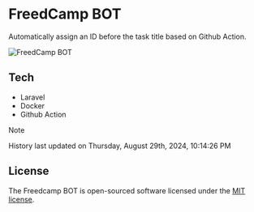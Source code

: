 # FreedCamp BOT

Automatically assign an ID before the task title based on Github Action.

![FreedCamp BOT](https://repository-images.githubusercontent.com/737932867/7d34798b-2680-471c-b089-a78a718d3d6a)

## Tech

- Laravel
- Docker
- Github Action

> [!NOTE]  
> History last updated on Thursday, August 29th, 2024, 10:14:26 PM

## License

The Freedcamp BOT is open-sourced software licensed under the [MIT license](https://opensource.org/licenses/MIT).
